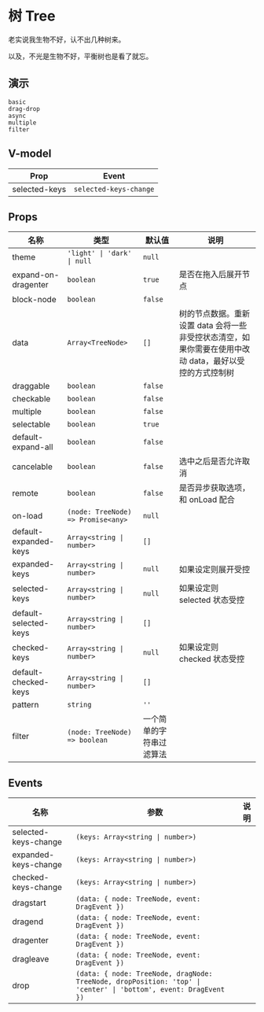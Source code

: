 # 树 Tree
老实说我生物不好，认不出几种树来。

以及，不光是生物不好，平衡树也是看了就忘。

## 演示
```demo
basic
drag-drop
async
multiple
filter
```
## V-model
|Prop|Event|
|-|-|
|selected-keys|`selected-keys-change`|

## Props
|名称|类型|默认值|说明|
|-|-|-|-|
|theme|`'light' \| 'dark' \| null`|`null`||
|expand-on-dragenter|`boolean`|`true`|是否在拖入后展开节点|
|block-node|`boolean`|`false`||
|data|`Array<TreeNode>`|`[]`|树的节点数据。重新设置 data 会将一些非受控状态清空，如果你需要在使用中改动 data，最好以受控的方式控制树|
|draggable|`boolean`|`false`||
|checkable|`boolean`|`false`||
|multiple|`boolean`|`false`||
|selectable|`boolean`|`true`||
|default-expand-all|`boolean`|`false`||
|cancelable|`boolean`|`false`|选中之后是否允许取消|
|remote|`boolean`|`false`|是否异步获取选项，和 onLoad 配合|
|on-load|`(node: TreeNode) => Promise<any>`|`null`||
|default-expanded-keys|`Array<string \| number>`|`[]`||
|expanded-keys|`Array<string \| number>`|`null`|如果设定则展开受控|
|selected-keys|`Array<string \| number>`|`null`|如果设定则 selected 状态受控|
|default-selected-keys|`Array<string \| number>`|`[]`||
|checked-keys|`Array<string \| number>`|`null`|如果设定则 checked 状态受控|
|default-checked-keys|`Array<string \| number>`|`[]`||
|pattern|`string`|`''`||
|filter|`(node: TreeNode) => boolean`|一个简单的字符串过滤算法||

## Events
|名称|参数|说明|
|-|-|-|
|selected-keys-change|`(keys: Array<string \| number>)`||
|expanded-keys-change|`(keys: Array<string \| number>)`||
|checked-keys-change|`(keys: Array<string \| number>)`||
|dragstart|`(data: { node: TreeNode, event: DragEvent })`||
|dragend|`(data: { node: TreeNode, event: DragEvent })`||
|dragenter|`(data: { node: TreeNode, event: DragEvent })`||
|dragleave|`(data: { node: TreeNode, event: DragEvent })`||
|drop|`(data: { node: TreeNode, dragNode: TreeNode, dropPosition: 'top' \| 'center' \| 'bottom', event: DragEvent })`||